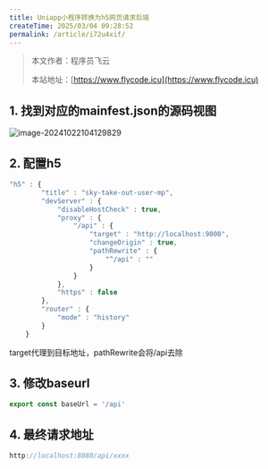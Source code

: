 ```yaml
---
title: Uniapp小程序转换为h5网页请求后端
createTime: 2025/03/04 09:28:52
permalink: /article/i72u4xif/
---
```

> 本文作者：程序员飞云
>
> 本站地址：[https://www.flycode.icu](https://www.flycode.icu)


## 1. 找到对应的mainfest.json的源码视图

![image-20241022104129829](https://flycodeu-1314556962.cos.ap-nanjing.myqcloud.com//codeCenterImg/image-20241022104129829.png)



## 2. 配置h5

```javascript
"h5" : {
        "title" : "sky-take-out-user-mp",
        "devServer" : {
            "disableHostCheck" : true,
            "proxy" : {
                "/api" : {
                    "target" : "http://localhost:9000",
                    "changeOrigin" : true,
                    "pathRewrite" : {
                        "^/api" : ""
                    }
                }
            },
            "https" : false
        },
        "router" : {
            "mode" : "history"
        }
    }
```

target代理到目标地址，pathRewrite会将/api去除



## 3. 修改baseurl

```javascript
export const baseUrl = '/api'
```



## 4. 最终请求地址

```javascript
http://localhost:8080/api/xxxx
```

